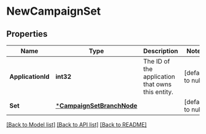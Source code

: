 # NewCampaignSet

## Properties
Name | Type | Description | Notes
------------ | ------------- | ------------- | -------------
**ApplicationId** | **int32** | The ID of the application that owns this entity. | [default to null]
**Set** | [***CampaignSetBranchNode**](CampaignSetBranchNode.md) |  | [default to null]

[[Back to Model list]](../README.md#documentation-for-models) [[Back to API list]](../README.md#documentation-for-api-endpoints) [[Back to README]](../README.md)


